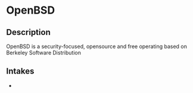 # OpenBSD

## Description

OpenBSD is a security-focused, opensource and free operating based on Berkeley Software Distribution

## Intakes

-
